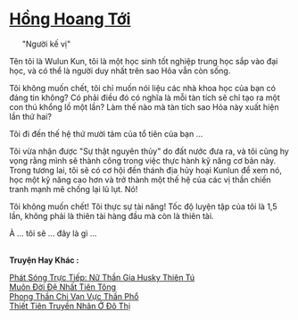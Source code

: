 <a href="https://truyentiki.com/hong-hoang-toi.33701/" title="Hồng Hoang Tới"><h1>Hồng Hoang Tới</h1></a><div style="display:table"><img align="right" style="float: left; padding: 10px;" src="https://truyentiki.com/images/story/200x260/hong-hoang-toi-1591517852.jpg" alt="">"Người kế vị" <p></p> Tên tôi là Wulun Kun, tôi là một học sinh tốt nghiệp trung học sắp vào đại học, và có thể là người duy nhất trên sao Hỏa vẫn còn sống. <p></p> Tôi không muốn chết, tôi chỉ muốn nói liệu các nhà khoa học của bạn có đáng tin không? Có phải điều đó có nghĩa là mỗi tàn tích sẽ chỉ tạo ra một con thú khổng lồ một lần? Làm thế nào mà tàn tích sao Hỏa này xuất hiện lần thứ hai? <p></p> Tôi đi đến thế hệ thứ mười tám của tổ tiên của bạn ... <p></p> Tôi vừa nhận được "Sự thật nguyên thủy" do đất nước đưa ra, và tôi cũng hy vọng rằng mình sẽ thành công trong việc thực hành kỹ năng cơ bản này. Trong tương lai, tôi sẽ có cơ hội đến thánh địa hủy hoại Kunlun để xem nó, học một kỹ năng cao hơn và trở thành một thế hệ của các vị thần chiến tranh mạnh mẽ chống lại lũ lụt. Nó! <p></p> Tôi không muốn chết! Tôi thực sự tài năng! Tốc độ luyện tập của tôi là 1,5 lần, không phải là thiên tài hàng đầu mà còn là thiên tài. <p></p> À ... tôi sẽ ... đây là gì ...</div><p><br><b>Truyện Hay Khác :</b></p><a href="https://truyentiki.com/phat-song-truc-tiep-nu-than-gia-husky-thien-tu.33700/" alt="Phát Sóng Trực Tiếp: Nữ Thần Gia Husky Thiên Tú">Phát Sóng Trực Tiếp: Nữ Thần Gia Husky Thiên Tú</a><br/><a href="https://github.com/nownovels/top500/tree/master/truyenhay/33831/" alt="Muôn Đời Đệ Nhất Tiên Tông">Muôn Đời Đệ Nhất Tiên Tông</a><br/><a href="https://www.wattpad.com/story/228129158-phong-thn-chi-vn-vc-thn-ph" alt="Phong Thần Chi Vạn Vực Thần Phổ">Phong Thần Chi Vạn Vực Thần Phổ</a><br/><a href="https://github.com/nownovels/top500/tree/master/truyenhay/33739/" alt="Thiết Tiên Truyền Nhân Ở Đô Thị">Thiết Tiên Truyền Nhân Ở Đô Thị</a><br/>
